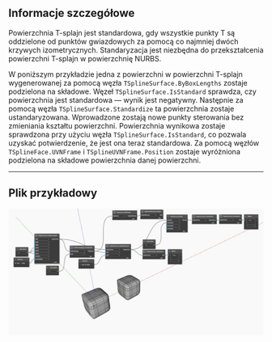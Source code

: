 ## Informacje szczegółowe
Powierzchnia T-splajn jest standardowa, gdy wszystkie punkty T są oddzielone od punktów gwiazdowych za pomocą co najmniej dwóch krzywych izometrycznych. Standaryzacja jest niezbędna do przekształcenia powierzchni T-splajn w powierzchnię NURBS.

W poniższym przykładzie jedna z powierzchni w powierzchni T-splajn wygenerowanej za pomocą węzła `TSplineSurface.ByBoxLengths` zostaje podzielona na składowe. Węzeł `TSplineSurface.IsStandard` sprawdza, czy powierzchnia jest standardowa — wynik jest negatywny.
Następnie za pomocą węzła `TSplineSurface.Standardize` ta powierzchnia zostaje ustandaryzowana. Wprowadzone zostają nowe punkty sterowania bez zmieniania kształtu powierzchni. Powierzchnia wynikowa zostaje sprawdzona przy użyciu węzła `TSplineSurface.IsStandard`, co pozwala uzyskać potwierdzenie, że jest ona teraz standardowa.
Za pomocą węzłów `TSplineFace.UVNFrame` i `TSplineUVNFrame.Position` zostaje wyróżniona podzielona na składowe powierzchnia danej powierzchni.
___
## Plik przykładowy

![TSplineSurface.IsStandard](./Autodesk.DesignScript.Geometry.TSpline.TSplineSurface.IsStandard_img.jpg)
